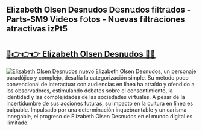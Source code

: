 ## Elizabeth Olsen Desnudos D𝚎sn𝚞dos filtr𝚊dos - Parts-SM9 Vid𝚎os f𝚘tos - N𝚞evas filtr𝚊ciones atr𝚊ctivas izPt5

# <h2><a href="http://mb0nc1.tromn.icu/?c=Elizabeth+Olsen+Desnudos">🔗👉👉👉 Elizabeth Olsen Desnudos 🔗🔗</a></h2>

[![Elizabeth Olsen Desnudos nuevo](https://i.imgur.com/pEAQMta.gif)](http://mb0nc1.tromn.icu/?c=Elizabeth+Olsen+Desnudos)
Elizabeth Olsen Desnudos, un personaje paradójico y complejo, desafía la categorización simple. Su método poco convencional de interactuar con audiencias en línea ha atraído y ofendido a los observadores, estimulando debates sobre el consentimiento, la identidad y las complejidades de las sociedades virtuales. A pesar de la incertidumbre de sus acciones futuras, su impacto en la cultura en línea es palpable. Impulsado por una determinación inquebrantable y un carisma innegable, el progreso de Elizabeth Olsen Desnudos en el mundo digital es ilimitado.
